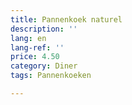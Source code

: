 ```yaml
---
title: Pannenkoek naturel
description: ''
lang: en
lang-ref: ''
price: 4.50
category: Diner
tags: Pannenkoeken

---
```

